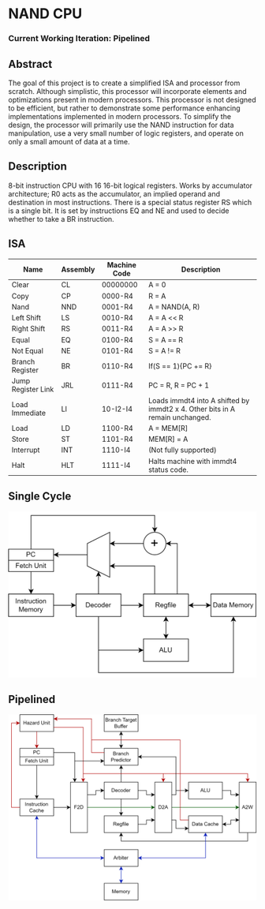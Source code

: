 # NAND CPU
### Current Working Iteration: Pipelined

## Abstract
The goal of this project is to create a simplified ISA and processor from scratch. Although simplistic, this processor will incorporate elements and optimizations present in modern processors. This processor is not designed to be efficient, but rather to demonstrate some performance enhancing implementations implemented in modern processors. To simplify the design, the processor will primarily use the NAND instruction for data manipulation, use a very small number of logic registers, and operate on only a small amount of data at a time.

## Description
8-bit instruction CPU with 16 16-bit logical registers. Works by accumulator architecture; R0 acts as the accumulator, an implied operand and destination in most instructions. There is a special status register RS which is a single bit. It is set by instructions EQ and NE and used to decide whether to take a BR instruction.

## ISA

| Name | Assembly | Machine Code | Description |
| -------- | -------- | -------- | -------- |
| Clear | CL | 00000000 | A = 0 |
| Copy | CP | 0000-R4 | R = A |
| Nand | NND | 0001-R4 | A = NAND(A, R) |
| Left Shift | LS | 0010-R4 | A = A << R |
| Right Shift | RS | 0011-R4 | A = A >> R |
| Equal | EQ | 0100-R4 | S = A == R |
| Not Equal | NE | 0101-R4 | S = A != R |
| Branch Register | BR | 0110-R4 | If(S == 1){PC += R} |
| Jump Register Link | JRL | 0111-R4 | PC = R, R = PC + 1 |
| Load Immediate | LI | 10-I2-I4 | Loads immdt4 into A shifted by immdt2 x 4. Other bits in A remain unchanged. |
| Load | LD | 1100-R4 | A = MEM[R] |
| Store | ST | 1101-R4 | MEM[R] = A |
| Interrupt | INT | 1110-I4 | (Not fully supported) |
| Halt | HLT | 1111-I4 | Halts machine with immdt4 status code. |

## Single Cycle
<img src="/Processor/Single Cycle/Single Cycle.png" alt="Single Cycle Diagram">

## Pipelined
<img src="/Processor/Pipelined/Pipelined.png" alt="Pipelined Diagram">
